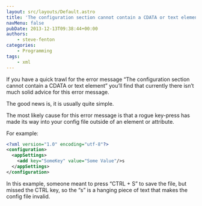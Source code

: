 ```yaml
---
layout: src/layouts/Default.astro
title: 'The configuration section cannot contain a CDATA or text element'
navMenu: false
pubDate: 2013-12-13T09:38:44+00:00
authors:
    - steve-fenton
categories:
    - Programming
tags:
    - xml
---
```


If you have a quick trawl for the error message “The configuration section cannot contain a CDATA or text element” you’ll find that currently there isn’t much solid advice for this error message.

The good news is, it is usually quite simple.

The most likely cause for this error message is that a rogue key-press has made its way into your config file outside of an element or attribute.

For example:

```xml
<?xml version="1.0" encoding="utf-8"?>
<configuration>
  <appSettings>
    <add key="SomeKey" value="Some Value"/>s
  </appSettings>
</configuration>
```

In this example, someone meant to press “CTRL + S” to save the file, but missed the CTRL key, so the “s” is a hanging piece of text that makes the config file invalid.